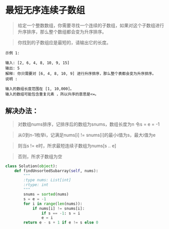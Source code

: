 # 最短无序连续子数组

> 给定一个整数数组，你需要寻找一个连续的子数组，如果对这个子数组进行升序排序，那么整个数组都会变为升序排序。

> 你找到的子数组应是最短的，请输出它的长度。

```
示例 1:

输入: [2, 6, 4, 8, 10, 9, 15]
输出: 5
解释: 你只需要对 [6, 4, 8, 10, 9] 进行升序排序，那么整个表都会变为升序排序。
说明 :

输入的数组长度范围在 [1, 10,000]。
输入的数组可能包含重复元素 ，所以升序的意思是<=。
```



## 解决办法：
> 对数组nums排序，记排序后的数组为snums，数组长度为n
> 令s = e = -1

> 从0到n-1枚举i，记满足nums[i] != snums[i]的最小i值为s，最大i值为e

> 则当s != e时，所求最短连续子数组为nums[s .. e]

> 否则，所求子数组为空

```python
class Solution(object):
    def findUnsortedSubarray(self, nums):
        """
        :type nums: List[int]
        :rtype: int
        """
        snums = sorted(nums)
        s = e = -1
        for i in range(len(nums)):
            if nums[i] != snums[i]:
                if s == -1: s = i
                e = i
        return e - s + 1 if e != s else 0
```

